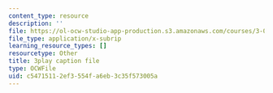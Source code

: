 ```yaml
---
content_type: resource
description: ''
file: https://ol-ocw-studio-app-production.s3.amazonaws.com/courses/3-091sc-introduction-to-solid-state-chemistry-fall-2010/c54715112ef3554fa6eb3c35f573005a_kI7D2lkcF8E.vtt
file_type: application/x-subrip
learning_resource_types: []
resourcetype: Other
title: 3play caption file
type: OCWFile
uid: c5471511-2ef3-554f-a6eb-3c35f573005a
---
```

